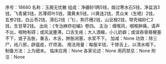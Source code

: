 序号：18680
名称：玉屑无忧散
组成：净硼砂1两5钱，煅过寒水石5钱，净盆消3钱，飞青黛3钱，苏薄荷叶5钱，蒲黄末5钱，川黄连2钱，贯众末（生晒）2钱，玄参2钱，白云苓2钱，滑石2钱（飞），荆芥穗2钱，山豆根2钱，带壳缩砂仁2钱，生甘草2钱。
出处：《专治麻痧初编》卷四。
主治：缠喉风，咽喉肿痛，语声不出，咽物有碍；或风涎壅滞，口舌生疮；大人酒癥，小儿奶癖；或误吞骨屑梗塞不下，或子舌胀，重舌，木舌，肿胀闭塞，水浆不下。
加减：None
功效：除三尸，祛八邪，辟瘟疫，疗烦渴。
用法用量：每服半钱，干掺舌上，以清水咽下。
制备方法：上为细末。
临床应用：None
各家论述：None
用药禁忌：None
附注：None
